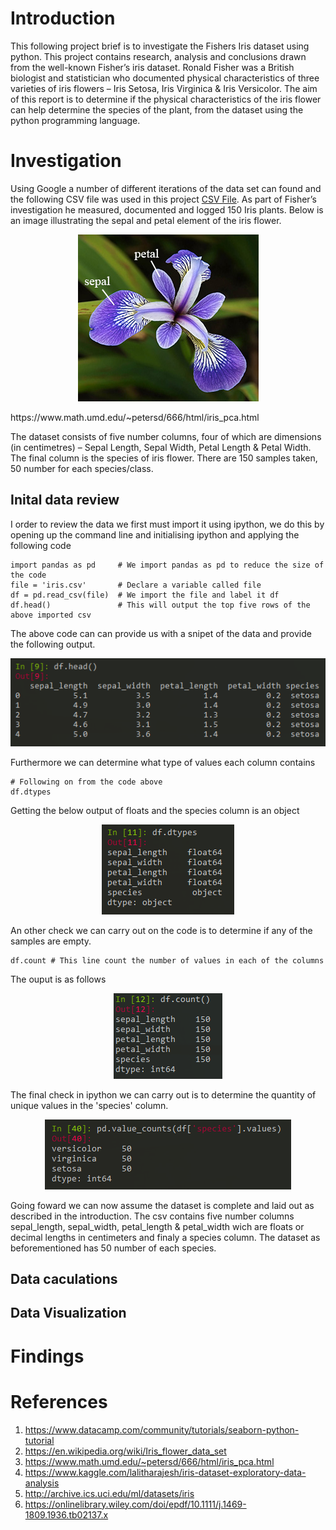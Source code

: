 # Introduction
This following project brief is to investigate the Fishers Iris dataset using python.
This project contains research, analysis and conclusions drawn from the well-known Fisher’s iris dataset. Ronald Fisher was a British biologist and statistician who documented physical characteristics of three varieties of iris flowers – Iris Setosa, Iris Virginica & Iris Versicolor. 
The aim of this report is to determine if the physical characteristics of the iris flower can help determine the species of the plant, from the dataset using the python programming language.

# Investigation
Using Google a number of different iterations of the data set can found and the following CSV file was used in this project [CSV File](http://archive.ics.uci.edu/ml/datasets/iris). As part of Fisher’s investigation he measured, documented and logged 150 Iris plants. Below is an image illustrating the sepal and petal element of the iris flower.
<p align="center">
    <img src='images/iris_with_labels.jpg'/>
</p>
https://www.math.umd.edu/~petersd/666/html/iris_pca.html

The dataset consists of five number columns, four of which are dimensions (in centimetres) – Sepal Length, Sepal Width, Petal Length & Petal Width. The final column is the species of iris flower. There are 150 samples taken, 50 number for each species/class.

## Inital data review
I order to review the data we first must import it using ipython, we do this by opening up the command line and initialising ipython and applying the following code

    import pandas as pd     # We import pandas as pd to reduce the size of the code
    file = 'iris.csv'       # Declare a variable called file 
    df = pd.read_csv(file)  # We import the file and label it df
    df.head()               # This will output the top five rows of the above imported csv

The above code can can provide us with a snipet of the data and provide the following output.

<p align="center">
    <img src='images/data_head.PNG'/>
</p>

Furthermore we can determine what type of values each column contains

    # Following on from the code above
    df.dtypes

Getting the below output of floats and the species column is an object

<p align="center">
    <img src='images/data_types.PNG'/>
</p>

An other check we can carry out on the code is to determine if any of the samples are empty.
    
    df.count # This line count the number of values in each of the columns
The ouput is as follows
<p align="center">
    <img src='images/data_count.PNG'/>
</p>

The final check in ipython we can carry out is to determine the quantity of unique values in the 'species' column.

<p align="center">
    <img src='images/data_species_count.PNG'/>
</p>

Going foward we can now assume the dataset is complete and laid out as described in the introduction. The csv contains five number columns sepal_length, sepal_width, petal_length & petal_width wich are floats or decimal lengths in centimeters and finaly a species column. The dataset as beforementioned has 50 number of each species.

## Data caculations


## Data Visualization

# Findings

# References
1. https://www.datacamp.com/community/tutorials/seaborn-python-tutorial
2. https://en.wikipedia.org/wiki/Iris_flower_data_set
3. https://www.math.umd.edu/~petersd/666/html/iris_pca.html
4. https://www.kaggle.com/lalitharajesh/iris-dataset-exploratory-data-analysis
5. http://archive.ics.uci.edu/ml/datasets/iris
6. https://onlinelibrary.wiley.com/doi/epdf/10.1111/j.1469-1809.1936.tb02137.x
